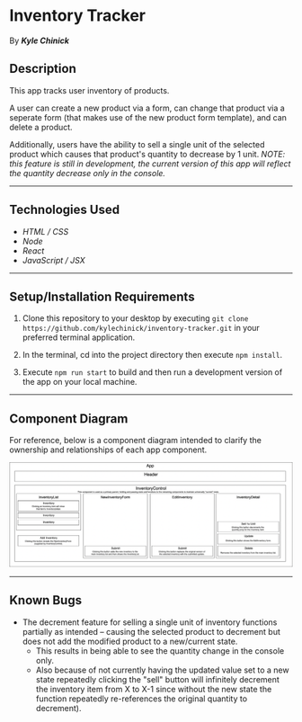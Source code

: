 # Inventory Tracker

By _**Kyle Chinick**_

## Description

This app tracks user inventory of products.

A user can create a new product via a form, can change that product via a seperate form (that makes use of the new product form template), and can delete a product.

Additionally, users have the ability to sell a single unit of the selected product which causes that product's quantity to decrease by 1 unit. _NOTE: this feature is still in development, the current version of this app will reflect the quantity decrease only in the console._

---

## Technologies Used

- _HTML / CSS_
- _Node_
- _React_
- _JavaScript / JSX_

---

## Setup/Installation Requirements

1. Clone this repository to your desktop by executing `git clone https://github.com/kylechinick/inventory-tracker.git` in your preferred terminal application.

2. In the terminal, cd into the project directory then execute `npm install`.

3. Execute `npm run start` to build and then run a development version of the app on your local machine.

---

## Component Diagram

For reference, below is a component diagram intended to clarify the ownership and relationships of each app component.

![Component Diagram](./src/img/component_diagram.png)

---

## Known Bugs

- The decrement feature for selling a single unit of inventory functions partially as intended – causing the selected product to decrement but does not add the modified product to a new/current state.
  - This results in being able to see the quantity change in the console only.
  - Also because of not currently having the updated value set to a new state repeatedly clicking the "sell" button will infinitely decrement the inventory item from X to X-1 since without the new state the function repeatedly re-references the original quantity to decrement).
